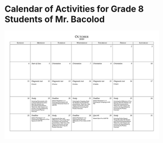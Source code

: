 # Calendar of Activities for Grade 8 Students of Mr. Bacolod

![October 2020](https://github.com/cityofsmiles/Grade8Lessons/raw/assets/calendar/oct-2020-0.jpeg)
